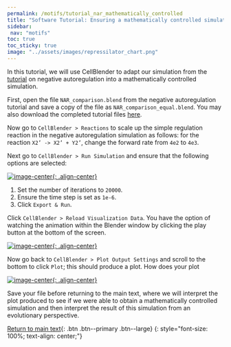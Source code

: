 ```yaml
---
permalink: /motifs/tutorial_nar_mathematically_controlled
title: "Software Tutorial: Ensuring a mathematically controlled simulation for comparing simple regulation to negative autoregulation"
sidebar:
 nav: "motifs"
toc: true
toc_sticky: true
image: "../assets/images/repressilator_chart.png"
---
```


In this tutorial, we will use CellBlender to adapt our simulation from the [tutorial](tutorial_nar) on negative autoregulation into a mathematically controlled simulation.

First, open the file `NAR_comparison.blend` from the negative autoregulation tutorial and save a copy of the file as `NAR_comparison_equal.blend`. You may also download the completed tutorial files <a href="../tutorials/NAR_compare_equal.blend" download="NAR_compare_equal.blend">here</a>.

Now go to `CellBlender > Reactions` to scale up the simple regulation reaction in the negative autoregulation simulation as follows: for the reaction `X2’ -> X2’ + Y2’`,  change the forward rate from `4e2` to `4e3`.

Next go to `CellBlender > Run Simulation` and ensure that the following options are selected:

[![image-center](../assets/images/600px/motifs_norm7.png){: .align-center}](../assets/images/motifs_norm7.png)

1. Set the number of iterations to `20000`.
2. Ensure the time step is set as `1e-6`.
3. Click `Export & Run`.

Click `CellBlender > Reload Visualization Data`. You have the option of watching the animation within the Blender window by clicking the play button at the bottom of the screen.

[![image-center](../assets/images/600px/motifs_norm8.png){: .align-center}](../assets/images/motifs_norm8.png)

Now go back to `CellBlender > Plot Output Settings` and scroll to the bottom to click `Plot`; this should produce a plot. How does your plot

[![image-center](../assets/images/600px/motifs_norm9.png){: .align-center}](../assets/images/motifs_norm9.png)

Save your file before returning to the main text, where we will interpret the plot produced to see if we were able to obtain a mathematically controlled simulation and then interpret the result of this simulation from an evolutionary perspective.

[Return to main text](nar#an-evolutionary-basis-for-negative-autoregulation){: .btn .btn--primary .btn--large}
{: style="font-size: 100%; text-align: center;"}
